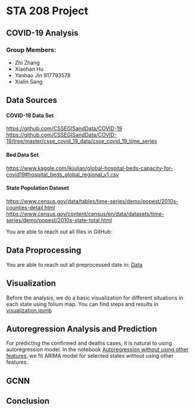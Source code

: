 # STA 208 Project

## COVID-19 Analysis

### Group Members:  
* Zhi Zhang
* Xiaohan Hu
* Yanhao Jin 917793578
* Xialin Sang

## Data Sources

#### COVID-19 Data Set 

https://github.com/CSSEGISandData/COVID-19 
https://github.com/CSSEGISandData/COVID-19/tree/master/csse_covid_19_data/csse_covid_19_time_series 

#### Bed Data Set 

https://www.kaggle.com/ikiulian/global-hospital-beds-capacity-for-covid19#hospital_beds_global_regional_v1.csv 

#### State Population Dataset

https://www.census.gov/data/tables/time-series/demo/popest/2010s-counties-detail.html https://www.census.gov/content/census/en/data/datasets/time-series/demo/popest/2010s-state-total.html 

You are able to reach out all files in GitHub: 

## Data Proprocessing
You are able to reach out all preprocessed date in: [Data](https://github.com/yanhaojin/STA208-COVID-19-Analysis/blob/master/Data)  
## Visualization
Before the analysis, we do a basic visualization for different situations in each state using folium map. You can find steps and results in [visualization.ipynb](https://github.com/yanhaojin/STA208-COVID-19-Analysis/blob/master/Notebooks/visualization.ipynb)  

## Autoregression Analysis and Prediction
For predicting the confirmed and deaths cases, it is natural to using autoregression model. In the notebook [Autoregression without using other features](https://github.com/yanhaojin/STA208-COVID-19-Analysis/blob/master/Notebooks/STA208%20COVID-19%20Autoregression%20Analysis%20without%20Temperature.ipynb), we fit ARIMA model for selected states without using other features.
## GCNN
## Conclusion

